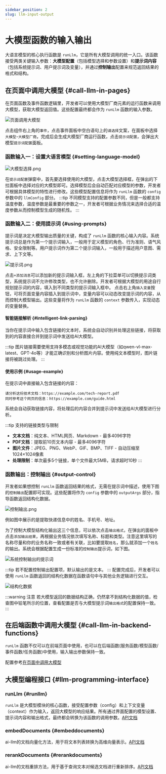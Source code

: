 ```yaml
---
sidebar_position: 2
slug: llm-input-output
---
```


# 大模型函数的输入输出

大语言模型的核心执行函数是 `runLlm`，它是所有大模型调用的统一入口。该函数接受两类关键输入参数：**大模型配置**（包括模型选择和参数设置）和**提示词内容**（包括系统提示词、用户提示词及变量），并通过**控制输出**配置来规范返回结果的格式和结构。

## 在页面中调用大模型 {#call-llm-in-pages}
在页面函数及事件函数逻辑里，开发者可以使用大模型厂商元素的运行函数来调用大模型，获取大模型返回值。这些配置最终都会作为 `runLlm` 函数的输入参数。

![页面调用大模型](./img/1/page-call-large-model.gif)

点击组件右上角的`事件`，点击事件面板中空白语句上的`请选择`文案，在面板中选择`大模型`-`大模型厂商`，完成后会生成大模型厂商运行函数，点击`提示词配置`，会弹出大模型`提示词配置`面板。

### 函数输入一：设置大语言模型 {#setting-language-model}
![大模型选择.png](./img/1/large-model-selection.png)

在`提示词配置`弹窗中，首先要选择使用的大模型，点击大模型选择框，在弹出的下拉面板中选择对应的大模型即可。选择模型后会自动匹配对应模型的参数，开发者可根据具体模型的特性进行修改。这些模型配置信息将作为 `runLlm` 函数的 `config` 参数中的 `llmConfig` 部分。
:::tip
不同模型支持的配置参数不同，但是一般都支持温度参数，温度参数是最重要的参数之一，开发者可根据业务情况来选择合适的温度参数从而控制模型生成的随机性。
:::

### 函数输入二：使用提示词 {#using-prompts}
提示词是决定大模型输出质量的关键，构成了 `runLlm` 函数的核心输入内容。系统提示词总是作为第一个提示词输入，一般用于定义模型的角色、行为准则、语气风格、安全限制等。用户提示词作为第二个提示词输入，一般用于描述用户意图、需求、上下文等。

![提示词.png](./img/1/prompts.png)

点击`+添加消息`可以添加新的提示词输入框，左上角的下拉菜单可以切换提示词类型，系统提示词不允许修改类型，也不允许删除。开发者可根据大模型的用途自行规划提示词的内容，填入到不同类型的提示词输入框中。
点击右上角`插入变量`按钮，可将页面变量内容插入到提示词中，变量内容可以动态改变提示词的内容，从而控制大模型输出。这些变量将作为 `runLlm` 函数的 `context` 参数传入，实现动态的变量替换。


#### 智能链接解析 {#intelligent-link-parsing}
当你在提示词中输入包含链接的文本时，系统会自动识别并处理这些链接，将获取到的内容直接合并到提示词中发送给AI大模型。

:::tip
图片链接需要使用支持多模态或视觉功能的AI大模型（如qwen-vl-max-latest、GPT-4o等）才能正确识别和分析图片内容。使用纯文本模型时，图片链接将被跳过处理。
:::

#### 使用示例 {#usage-example}
在提示词中直接输入包含链接的内容：

```
请分析这份技术文档：https://example.com/tech-report.pdf
同时参考这个网页的信息：https://example.com/guide.html
```

系统会自动获取链接内容，将处理后的内容合并到提示词中发送给AI大模型进行分析。

:::tip 支持的链接类型与限制
- **文本文档**：纯文本、HTML网页、Markdown - 最多4096字符
- **PDF文档**：提取前10页文本内容 - 最多4096字符
- **图片文件**：JPEG、PNG、WebP、GIF、BMP、TIFF - 自动压缩至1024×1024像素
- **处理限制**：单次最多5个链接，单个文件最大5MB，请求超时10秒
:::


### 函数输出：控制输出 {#output-control}
开发者如果想控制 `runLlm` 函数返回结果的格式，无需在提示词中描述，使用下图的`控制输出`配置即可实现。这些配置将作为 `config` 参数中的 `outputArgs` 部分，指导函数返回结构化数据。

![控制输出.png](./img/1/control-output.gif)

例如图中展示的是提取快递信息中的姓名、手机号、地址。

为了控制大模型结构化输出这三个信息，可以依次点击`输出格式`，在弹出的面板中点击`添加输出结果`，再根据业务情况依次填写名称、标题和类型。注意这里填写的名称尽量和你的业务名称一致或者有关联，比如要提取`姓名`，那么就添加一个`姓名`的输出。系统会根据配置生成一份标准的`控制输出`提示词，如下图。

![系统控制输出的提示词](./img/1/system-control-output-prompts.png)

:::tip
若不配置控制输出配置项，默认输出的是文本。
:::
配置完成后，开发者可以使用 `runLlm` 函数返回的结构化数据在函数语句中与其他业务逻辑进行交互。

![结构化数据](./img/1/structured-data.png)

:::warning 注意
若大模型返回的数据结构正确，仍然拿不到结构化数据的值，检查图中铅笔所示的位置，查看配置是否与大模型提示词`输出格式`的配置保持一致。
:::

## 在后端函数中调用大模型 {#call-llm-in-backend-functions}
`runLlm` 函数不仅可以在前端页面中使用，也可以在后端函数(服务函数/模型函数/事件函数/任务函数)中使用，输入输出参数保持一致。

配置参考[在页面中调用大模型](#call-llm-in-pages)

## 大模型编程接口 {#llm-programming-interface}
### runLlm {#runllm}
`runLlm` 是大模型模块的核心函数，接受配置参数（config）和上下文变量（context）作为输入，返回大模型的响应结果。所有通过界面配置的模型设置、提示词内容和输出格式，最终都会转换为该函数的调用参数。[API文档](../../reference/framework/JitAi/ai-large-models#runllm)

### embedDocuments {#embeddocuments}
ai-llm的文档向量化方法，用于将文本列表转换为高维向量表示。[API文档](../../reference/framework/JitAi/ai-large-models#embeddocuments)

### rerankDocuments {#rerankdocuments}
ai-llm的文档重排方法，用于基于查询文本对候选文档进行重新排序。[API文档](../../reference/framework/JitAi/ai-large-models#rerankdocuments)


